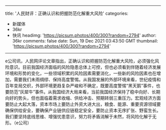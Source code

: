 
---
title: '人民财评：正确认识和把握防范化解重大风险'
categories: 
 - 新媒体
 - 36kr
 - 快讯
headimg: 'https://picsum.photos/400/300?random=2794'
author: 36kr
comments: false
date: Sun, 19 Dec 2021 03:43:50 GMT
thumbnail: 'https://picsum.photos/400/300?random=2794'
---

<div>   
e公司讯，人民网评论文章指出，正确认识和把握防范化解重大风险，必须强化风险意识。目前我国经济面临的风险隐患总体上可控，但也必须看到伴随着经济发展环境和形势的变化，一些领域积累的风险因素需要消化，一些新的风险因素也在增加，需要我们未雨绸缪、保持高度警惕。从我国发展的外部环境来看，世纪疫情和百年变局交织，外部环境更趋复杂严峻和不确定，既要高度警惕“黑天鹅”事件，也要防范“灰犀牛”事件。从我国经济大局来看，当前我国经济保持了稳中向好、长期向好的势头，但也面临着需求收缩、供给冲击、预期转弱三重压力。宏观经济方面要防止大起大落，资本市场上要防止外资大进大出，粮食、能源、重要资源领域要确保供给安全，要确保产业链供应链稳定安全，要防止资本无序扩张、野蛮生长。我们要坚持底线思维、增强忧患意识，努力将矛盾消解于未然，将风险化解于无形。（e公司）  
</div>
            